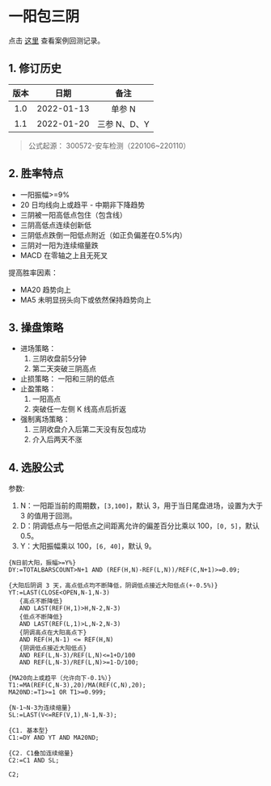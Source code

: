 # 一阳包三阴

点击 [这里](./一阳包三阴-案例.md) 查看案例回测记录。

## 1. 修订历史

| 版本 |    日期    | 备注
|:----:|:----------:|:----:
| 1.0  | 2022-01-13 | 单参 N
| 1.1  | 2022-01-20 | 三参 N、D、Y

> 公式起源： 300572-安车检测（220106~220110）

## 2. 胜率特点

- 一阳振幅>=9%
- 20 日均线向上或趋平 - 中期非下降趋势
- 三阴被一阳高低点包住（包含线）
- 三阴高低点连续创新低
- 三阴低点跌倒一阳低点附近（如正负偏差在0.5%内）
- 三阴对一阳为连续缩量跌
- MACD 在零轴之上且无死叉

提高胜率因素：

- MA20 趋势向上
- MA5 未明显拐头向下或依然保持趋势向上

## 3. 操盘策略

- 进场策略： 
    1. 三阴收盘前5分钟
    2. 第二天突破三阴高点
- 止损策略： 一阳和三阴的低点
- 止盈策略： 
    1. 一阳高点
    2. 突破任一左侧 K 线高点后折返
- 强制离场策略： 
    1. 三阴收盘介入后第二天没有反包成功
    2. 介入后两天不涨

## 4. 选股公式

参数:

1. N：一阳距当前的周期数，`[3,100]`，默认 3，用于当日尾盘进场，设置为大于 3 的值用于回测。
2. D：阴调低点与一阳低点之间距离允许的偏差百分比乘以 100，`[0, 5]`，默认 0.5。
3. Y：大阳振幅乘以 100，`[6, 40]`，默认 9。

```
{N日前大阳，振幅>=Y%}
DY:=TOTALBARSCOUNT>N+1 AND (REF(H,N)-REF(L,N))/REF(C,N+1)>=0.09;

{大阳后阴调 3 天，高点低点均不断降低，阴调低点接近大阳低点(+-0.5%)}
YT:=LAST(CLOSE<OPEN,N-1,N-3)
   {高点不断降低}
   AND LAST(REF(H,1)>H,N-2,N-3)
   {低点不断降低}
   AND LAST(REF(L,1)>L,N-2,N-3)
   {阴调高点在大阳高点下}
   AND REF(H,N-1) <= REF(H,N)
   {阴调低点接近大阳低点}
   AND REF(L,N-3)/REF(L,N)<=1+D/100
   AND REF(L,N-3)/REF(L,N)>=1-D/100;

{MA20向上或趋平（允许向下-0.1%）}
T1:=MA(REF(C,N-3),20)/MA(REF(C,N),20);
MA20ND:=T1>=1 OR T1>=0.999;

{N-1~N-3为连续缩量}
SL:=LAST(V<=REF(V,1),N-1,N-3);

{C1. 基本型}
C1:=DY AND YT AND MA20ND;

{C2. C1叠加连续缩量}
C2:=C1 AND SL;

C2;
```
